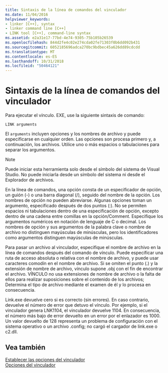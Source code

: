 ```yaml
---
title: Sintaxis de la línea de comandos del vinculador
ms.date: 11/04/2016
helpviewer_keywords:
- linker [C++], syntax
- linker command line [C++]
- LINK tool [C++], command-line syntax
ms.assetid: e2a31e17-77bd-4e74-9305-75b105b26539
ms.openlocfilehash: 844d2fe4c02e274cda02fe71303f0b6dd092b431
ms.sourcegitcommit: 6052185696adca270bc9bdbec45a626dd89cdcdd
ms.translationtype: MT
ms.contentlocale: es-ES
ms.lasthandoff: 10/31/2018
ms.locfileid: "50464121"
---
```

# <a name="linker-command-line-syntax"></a>Sintaxis de la línea de comandos del vinculador

Para ejecutar el vínculo. EXE, use la siguiente sintaxis de comando:

```
LINK arguments
```

El `arguments` incluyen opciones y los nombres de archivo y puede especificarse en cualquier orden. Las opciones son procesa primero y, a continuación, los archivos. Utilice uno o más espacios o tabulaciones para separar los argumentos.

> [!NOTE]
>  Puede iniciar esta herramienta solo desde el símbolo del sistema de Visual Studio. No puede iniciarla desde un símbolo del sistema ni desde el Explorador de archivos.

En la línea de comandos, una opción consta de un especificador de opción, un guión (-) o una barra diagonal (/), seguido del nombre de la opción. Los nombres de opción no pueden abreviarse. Algunas opciones toman un argumento, especificado después de dos puntos (:). No se permiten espacios ni tabulaciones dentro de una especificación de opción, excepto dentro de una cadena entre comillas en la opción/Comment. Especifique los argumentos numéricos en notación de lenguaje de C o decimal. Los nombres de opción y sus argumentos de la palabra clave o nombre de archivo no distinguen mayúsculas de minúsculas, pero los identificadores como argumentos distinguen mayúsculas de minúsculas.

Para pasar un archivo al vinculador, especifique el nombre de archivo en la línea de comandos después del comando de vínculo. Puede especificar una ruta de acceso absoluta o relativa con el nombre de archivo, y puede usar caracteres comodín en el nombre de archivo. Si se omiten el punto (.) y la extensión de nombre de archivo, vínculo supone .obj con el fin de encontrar el archivo. VÍNCULO no usa extensiones de nombre de archivo o la falta de ellos para realizar suposiciones sobre el contenido de los archivos; Determina el tipo de archivo mediante el examen de él y lo procesa en consecuencia.

Link.exe devuelve cero si es correcto (sin errores).  En caso contrario, devuelve el número de error que detuvo el vínculo.  Por ejemplo, si el vinculador genera LNK1104, el vinculador devuelve 1104.  En consecuencia, el número más bajo de error devuelto en un error por el enlazador es 1000.  Un valor devuelto de 128 representa un problema de configuración con el sistema operativo o un archivo .config; no cargó el cargador de link.exe o c2.dll.

## <a name="see-also"></a>Vea también

[Establecer las opciones del vinculador](../../build/reference/setting-linker-options.md)<br/>
[Opciones del vinculador](../../build/reference/linker-options.md)